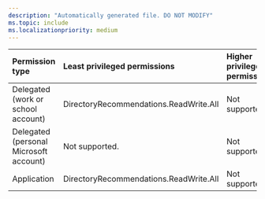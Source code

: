 ```yaml
---
description: "Automatically generated file. DO NOT MODIFY"
ms.topic: include
ms.localizationpriority: medium
---
```


|Permission type|Least privileged permissions|Higher privileged permissions|
|:---|:---|:---|
|Delegated (work or school account)|DirectoryRecommendations.ReadWrite.All|Not supported.|
|Delegated (personal Microsoft account)|Not supported.|Not supported.|
|Application|DirectoryRecommendations.ReadWrite.All|Not supported.|

